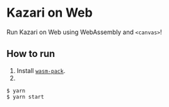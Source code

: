 # Kazari on Web
Run Kazari on Web using WebAssembly and `<canvas>`!

## How to run
1. Install [`wasm-pack`](https://rustwasm.github.io/docs/wasm-pack/quickstart.html).
2.
```
$ yarn
$ yarn start
```
